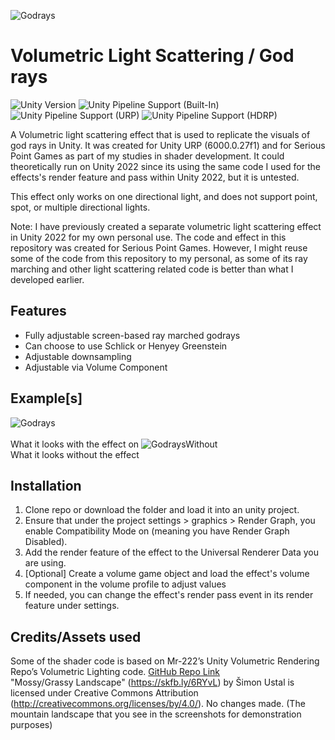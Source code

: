 ![Godrays](https://github.com/user-attachments/assets/c283213e-a2e1-4544-a230-91b8c30db6be)

# Volumetric Light Scattering / God rays
![Unity Version](https://img.shields.io/badge/Unity-6000.0.27%27LTS%2B-blueviolet?logo=unity)
![Unity Pipeline Support (Built-In)](https://img.shields.io/badge/BiRP_❌-darkgreen?logo=unity)
![Unity Pipeline Support (URP)](https://img.shields.io/badge/URP_✔️-blue?logo=unity)
![Unity Pipeline Support (HDRP)](https://img.shields.io/badge/HDRP_❌-darkred?logo=unity)
 
A Volumetric light scattering effect that is used to replicate the visuals of god rays in Unity. It was created for Unity URP (6000.0.27f1) and for Serious Point Games as part of my studies in shader development.
It could theoretically run on Unity 2022 since its using the same code I used for the effects's render feature and pass within Unity 2022, but it is untested.

This effect only works on one directional light, and does not support point, spot, or multiple directional lights.

Note: I have previously created a separate volumetric light scattering effect in Unity 2022 for my own personal use. The code and effect in this repository was created for Serious Point Games. 
However, I might reuse some of the code from this repository to my personal, as some of its ray marching and other light scattering related code is better than what I developed earlier.

## Features
- Fully adjustable screen-based ray marched godrays
- Can choose to use Schlick or Henyey Greenstein
- Adjustable downsampling
- Adjustable via Volume Component

## Example[s]
![Godrays](https://github.com/user-attachments/assets/c283213e-a2e1-4544-a230-91b8c30db6be)
<br>
<br>
What it looks with the effect on
![GodraysWithout](https://github.com/user-attachments/assets/570083a0-e176-4996-a722-15b5b3464284)
<br>
What it looks without the effect

## Installation
1. Clone repo or download the folder and load it into an unity project.
2. Ensure that under the project settings > graphics > Render Graph, you enable Compatibility Mode on (meaning you have Render Graph Disabled).
3. Add the render feature of the effect to the Universal Renderer Data you are using.
4. [Optional] Create a volume game object and load the effect's volume component in the volume profile to adjust values
5. If needed, you can change the effect's render pass event in its render feature under settings.

## Credits/Assets used
Some of the shader code is based on Mr-222’s Unity Volumetric Rendering Repo’s
Volumetric Lighting code. [GitHub Repo Link](https://github.com/Mr-222/Unity_Volumetric_Rendering/tree/main)
<br>
"Mossy/Grassy Landscape" (https://skfb.ly/6RYvL) by Šimon Ustal is licensed under Creative
Commons Attribution (http://creativecommons.org/licenses/by/4.0/). No changes made.
(The mountain landscape that you see in the screenshots for demonstration purposes)
